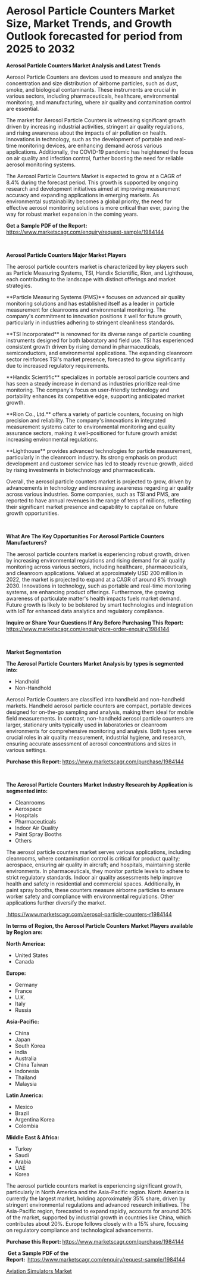 <p><h1>Aerosol Particle Counters Market Size, Market Trends, and Growth Outlook forecasted for period from 2025 to 2032</h1></p><p><strong>Aerosol Particle Counters Market Analysis and Latest Trends</strong></p>
<p><p>Aerosol Particle Counters are devices used to measure and analyze the concentration and size distribution of airborne particles, such as dust, smoke, and biological contaminants. These instruments are crucial in various sectors, including pharmaceuticals, healthcare, environmental monitoring, and manufacturing, where air quality and contamination control are essential.</p><p>The market for Aerosol Particle Counters is witnessing significant growth driven by increasing industrial activities, stringent air quality regulations, and rising awareness about the impacts of air pollution on health. Innovations in technology, such as the development of portable and real-time monitoring devices, are enhancing demand across various applications. Additionally, the COVID-19 pandemic has heightened the focus on air quality and infection control, further boosting the need for reliable aerosol monitoring systems.</p><p>The Aerosol Particle Counters Market is expected to grow at a CAGR of 8.4% during the forecast period. This growth is supported by ongoing research and development initiatives aimed at improving measurement accuracy and expanding applications in emerging markets. As environmental sustainability becomes a global priority, the need for effective aerosol monitoring solutions is more critical than ever, paving the way for robust market expansion in the coming years.</p></p>
<p><strong>Get a Sample PDF of the Report:&nbsp;</strong> <a href="https://www.marketscagr.com/enquiry/request-sample/1984144?utm_campaign=1886&utm_medium=2&utm_source=Github&utm_content=ia&utm_term=17022025&utm_id=aerosol-particle-counters">https://www.marketscagr.com/enquiry/request-sample/1984144</a></p>
<p>&nbsp;</p>
<p><strong>Aerosol Particle Counters Major Market Players</strong></p>
<p><p>The aerosol particle counters market is characterized by key players such as Particle Measuring Systems, TSI, Handix Scientific, Rion, and Lighthouse, each contributing to the landscape with distinct offerings and market strategies.  </p><p>**Particle Measuring Systems (PMS)** focuses on advanced air quality monitoring solutions and has established itself as a leader in particle measurement for cleanrooms and environmental monitoring. The company's commitment to innovation positions it well for future growth, particularly in industries adhering to stringent cleanliness standards.  </p><p>**TSI Incorporated** is renowned for its diverse range of particle counting instruments designed for both laboratory and field use. TSI has experienced consistent growth driven by rising demand in pharmaceuticals, semiconductors, and environmental applications. The expanding cleanroom sector reinforces TSI's market presence, forecasted to grow significantly due to increased regulatory requirements.  </p><p>**Handix Scientific** specializes in portable aerosol particle counters and has seen a steady increase in demand as industries prioritize real-time monitoring. The company's focus on user-friendly technology and portability enhances its competitive edge, supporting anticipated market growth.  </p><p>**Rion Co., Ltd.** offers a variety of particle counters, focusing on high precision and reliability. The company's innovations in integrated measurement systems cater to environmental monitoring and quality assurance sectors, making it well-positioned for future growth amidst increasing environmental regulations.  </p><p>**Lighthouse** provides advanced technologies for particle measurement, particularly in the cleanroom industry. Its strong emphasis on product development and customer service has led to steady revenue growth, aided by rising investments in biotechnology and pharmaceuticals.  </p><p>Overall, the aerosol particle counters market is projected to grow, driven by advancements in technology and increasing awareness regarding air quality across various industries. Some companies, such as TSI and PMS, are reported to have annual revenues in the range of tens of millions, reflecting their significant market presence and capability to capitalize on future growth opportunities.</p></p>
<p>&nbsp;</p>
<p><strong>What Are The Key Opportunities For Aerosol Particle Counters Manufacturers?</strong></p>
<p><p>The aerosol particle counters market is experiencing robust growth, driven by increasing environmental regulations and rising demand for air quality monitoring across various sectors, including healthcare, pharmaceuticals, and cleanroom applications. Valued at approximately USD 200 million in 2022, the market is projected to expand at a CAGR of around 8% through 2030. Innovations in technology, such as portable and real-time monitoring systems, are enhancing product offerings. Furthermore, the growing awareness of particulate matter's health impacts fuels market demand. Future growth is likely to be bolstered by smart technologies and integration with IoT for enhanced data analytics and regulatory compliance.</p></p>
<p><strong>Inquire or Share Your Questions If Any Before Purchasing This Report:</strong> <a href="https://www.marketscagr.com/enquiry/pre-order-enquiry/1984144?utm_campaign=1886&utm_medium=2&utm_source=Github&utm_content=ia&utm_term=17022025&utm_id=aerosol-particle-counters">https://www.marketscagr.com/enquiry/pre-order-enquiry/1984144</a></p>
<p>&nbsp;</p>
<p><strong>Market Segmentation</strong></p>
<p><strong>The Aerosol Particle Counters Market Analysis by types is segmented into:</strong></p>
<p><ul><li>Handhold</li><li>Non-Handhold</li></ul></p>
<p><p>Aerosol Particle Counters are classified into handheld and non-handheld markets. Handheld aerosol particle counters are compact, portable devices designed for on-the-go sampling and analysis, making them ideal for mobile field measurements. In contrast, non-handheld aerosol particle counters are larger, stationary units typically used in laboratories or cleanroom environments for comprehensive monitoring and analysis. Both types serve crucial roles in air quality measurement, industrial hygiene, and research, ensuring accurate assessment of aerosol concentrations and sizes in various settings.</p></p>
<p><strong>Purchase this Report:&nbsp;</strong><a href="https://www.marketscagr.com/purchase/1984144?utm_campaign=1886&utm_medium=2&utm_source=Github&utm_content=ia&utm_term=17022025&utm_id=aerosol-particle-counters">https://www.marketscagr.com/purchase/1984144</a></p>
<p>&nbsp;</p>
<p><strong>The Aerosol Particle Counters Market Industry Research by Application is segmented into:</strong></p>
<p><ul><li>Cleanrooms</li><li>Aerospace</li><li>Hospitals</li><li>Pharmaceuticals</li><li>Indoor Air Quality</li><li>Paint Spray Booths</li><li>Others</li></ul></p>
<p><p>The aerosol particle counters market serves various applications, including cleanrooms, where contamination control is critical for product quality; aerospace, ensuring air quality in aircraft; and hospitals, maintaining sterile environments. In pharmaceuticals, they monitor particle levels to adhere to strict regulatory standards. Indoor air quality assessments help improve health and safety in residential and commercial spaces. Additionally, in paint spray booths, these counters measure airborne particles to ensure worker safety and compliance with environmental regulations. Other applications further diversify the market.</p></p>
<p><a href="https://www.marketscagr.com/aerosol-particle-counters-r1984144?utm_campaign=1886&utm_medium=2&utm_source=Github&utm_content=ia&utm_term=17022025&utm_id=aerosol-particle-counters">&nbsp;https://www.marketscagr.com/aerosol-particle-counters-r1984144</a></p>
<p><strong>In terms of Region, the Aerosol Particle Counters Market Players available by Region are:</strong></p>
<p>
    <p> <strong> North America: </strong>
        <ul>
            <li>United States</li>
            <li>Canada</li>
        </ul>
        </p> 
    <p> <strong> Europe: </strong>
        <ul>
            <li>Germany</li>
            <li>France</li>
            <li>U.K.</li>
            <li>Italy</li>
            <li>Russia</li>
        </ul>
        </p> 
    <p> <strong> Asia-Pacific: </strong>
        <ul>
            <li>China</li>
            <li>Japan</li>
            <li>South Korea</li>
            <li>India</li>
            <li>Australia</li>
            <li>China Taiwan</li>
            <li>Indonesia</li>
            <li>Thailand</li>
            <li>Malaysia</li>
        </ul>
        </p> 
    <p> <strong> Latin America: </strong>
        <ul>
            <li>Mexico</li>
            <li>Brazil</li>
            <li>Argentina Korea</li>
            <li>Colombia</li>
        </ul>
        </p> 
    <p> <strong> Middle East & Africa: </strong>
        <ul>
            <li>Turkey</li>
            <li>Saudi</li>
            <li>Arabia</li>
            <li>UAE</li>
            <li>Korea</li>
        </ul>
    </p>
    </p>
<p><p>The aerosol particle counters market is experiencing significant growth, particularly in North America and the Asia-Pacific region. North America is currently the largest market, holding approximately 35% share, driven by stringent environmental regulations and advanced research initiatives. The Asia-Pacific region, forecasted to expand rapidly, accounts for around 30% of the market, supported by industrial growth in countries like China, which contributes about 20%. Europe follows closely with a 15% share, focusing on regulatory compliance and technological advancements.</p></p>
<p><strong>Purchase this Report: </strong><a href="https://www.marketscagr.com/purchase/1984144?utm_campaign=1886&utm_medium=2&utm_source=Github&utm_content=ia&utm_term=17022025&utm_id=aerosol-particle-counters">https://www.marketscagr.com/purchase/1984144</a></p>
<p>&nbsp;<strong>Get a Sample PDF of the Report:&nbsp;&nbsp;</strong><a href="https://www.marketscagr.com/enquiry/request-sample/1984144?utm_campaign=1886&utm_medium=2&utm_source=Github&utm_content=ia&utm_term=17022025&utm_id=aerosol-particle-counters">https://www.marketscagr.com/enquiry/request-sample/1984144</a></p>
<p><strong></strong></p>
<p><p><a href="https://github.com/luckyshygirl/Market-Research-Report-List-7/blob/main/aviation-simulators-market.md?utm_campaign=1886&utm_medium=2&utm_source=Github&utm_content=ia&utm_term=17022025&utm_id=aerosol-particle-counters">Aviation Simulators Market</a></p></p>